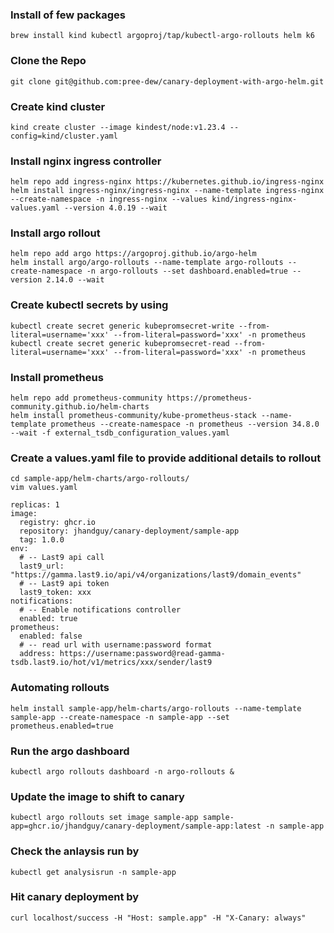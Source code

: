 ### Install of few packages
```
brew install kind kubectl argoproj/tap/kubectl-argo-rollouts helm k6
```

### Clone the Repo
```
git clone git@github.com:pree-dew/canary-deployment-with-argo-helm.git
```

### Create kind cluster
```
kind create cluster --image kindest/node:v1.23.4 --config=kind/cluster.yaml
```

### Install nginx ingress controller
```
helm repo add ingress-nginx https://kubernetes.github.io/ingress-nginx
helm install ingress-nginx/ingress-nginx --name-template ingress-nginx --create-namespace -n ingress-nginx --values kind/ingress-nginx-values.yaml --version 4.0.19 --wait
```

### Install argo rollout
```
helm repo add argo https://argoproj.github.io/argo-helm
helm install argo/argo-rollouts --name-template argo-rollouts --create-namespace -n argo-rollouts --set dashboard.enabled=true --version 2.14.0 --wait
```

### Create kubectl secrets by using
```
kubectl create secret generic kubepromsecret-write --from-literal=username='xxx' --from-literal=password='xxx' -n prometheus
kubectl create secret generic kubepromsecret-read --from-literal=username='xxx' --from-literal=password='xxx' -n prometheus
```

### Install prometheus
```
helm repo add prometheus-community https://prometheus-community.github.io/helm-charts
helm install prometheus-community/kube-prometheus-stack --name-template prometheus --create-namespace -n prometheus --version 34.8.0 --wait -f external_tsdb_configuration_values.yaml
```

### Create a values.yaml file to provide additional details to rollout
```
cd sample-app/helm-charts/argo-rollouts/
vim values.yaml

replicas: 1
image:
  registry: ghcr.io
  repository: jhandguy/canary-deployment/sample-app
  tag: 1.0.0
env:
  # -- Last9 api call
  last9_url: "https://gamma.last9.io/api/v4/organizations/last9/domain_events"
  # -- Last9 api token
  last9_token: xxx
notifications:
  # -- Enable notifications controller
  enabled: true
prometheus:
  enabled: false
  # -- read url with username:password format
  address: https://username:password@read-gamma-tsdb.last9.io/hot/v1/metrics/xxx/sender/last9
```

### Automating rollouts
```
helm install sample-app/helm-charts/argo-rollouts --name-template sample-app --create-namespace -n sample-app --set prometheus.enabled=true
```

### Run the argo dashboard
```
kubectl argo rollouts dashboard -n argo-rollouts &
```

### Update the image to shift to canary
```
kubectl argo rollouts set image sample-app sample-app=ghcr.io/jhandguy/canary-deployment/sample-app:latest -n sample-app
```

### Check the anlaysis run by
```
kubectl get analysisrun -n sample-app
```

### Hit canary deployment by
```
curl localhost/success -H "Host: sample.app" -H "X-Canary: always"
```


